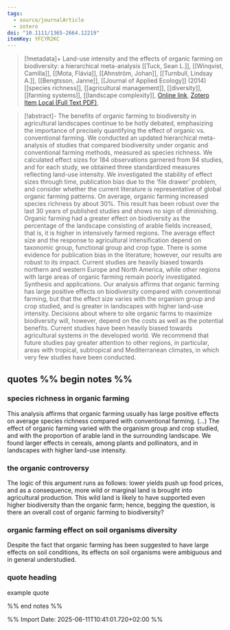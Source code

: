 ```yaml
---
tags:
  - source/journalArticle
  - zotero
doi: "10.1111/1365-2664.12219"
itemKey: YFCYR2KC
---
```

>[!metadata]+
> Land-use intensity and the effects of organic farming on biodiversity: a hierarchical meta-analysis
> [[Tuck, Sean L.]], [[Winqvist, Camilla]], [[Mota, Flávia]], [[Ahnström, Johan]], [[Turnbull, Lindsay A.]], [[Bengtsson, Janne]], 
> [[Journal of Applied Ecology]] (2014)
> [[species richness]], [[agricultural management]], [[diversity]], [[farming systems]], [[landscape complexity]], 
> [Online link](https://onlinelibrary.wiley.com/doi/abs/10.1111/1365-2664.12219), [Zotero Item](zotero://select/library/items/YFCYR2KC),[Local (Full Text PDF)](file://C:/Users/aburg/Documents/references/zotero/storage/H8RHEEEN/Tuck2014_Landuseintensity.pdf), 


>[!abstract]-
>The benefits of organic farming to biodiversity in agricultural landscapes continue to be hotly debated, emphasizing the importance of precisely quantifying the effect of organic vs. conventional farming. We conducted an updated hierarchical meta-analysis of studies that compared biodiversity under organic and conventional farming methods, measured as species richness. We calculated effect sizes for 184 observations garnered from 94 studies, and for each study, we obtained three standardized measures reflecting land-use intensity. We investigated the stability of effect sizes through time, publication bias due to the ‘file drawer’ problem, and consider whether the current literature is representative of global organic farming patterns. On average, organic farming increased species richness by about 30%. This result has been robust over the last 30 years of published studies and shows no sign of diminishing. Organic farming had a greater effect on biodiversity as the percentage of the landscape consisting of arable fields increased, that is, it is higher in intensively farmed regions. The average effect size and the response to agricultural intensification depend on taxonomic group, functional group and crop type. There is some evidence for publication bias in the literature; however, our results are robust to its impact. Current studies are heavily biased towards northern and western Europe and North America, while other regions with large areas of organic farming remain poorly investigated. Synthesis and applications. Our analysis affirms that organic farming has large positive effects on biodiversity compared with conventional farming, but that the effect size varies with the organism group and crop studied, and is greater in landscapes with higher land-use intensity. Decisions about where to site organic farms to maximize biodiversity will, however, depend on the costs as well as the potential benefits. Current studies have been heavily biased towards agricultural systems in the developed world. We recommend that future studies pay greater attention to other regions, in particular, areas with tropical, subtropical and Mediterranean climates, in which very few studies have been conducted.

## quotes %% begin notes %%
### species richness in organic farming
This analysis affirms that organic farming usually has large positive effects on average species richness compared with conventional farming. (...) The effect of organic farming varied with the organism group and crop studied, and with the proportion of arable land in the surrounding landscape. We found larger effects in cereals, among plants and pollinators, and in landscapes with higher land-use intensity.
### the organic controversy
The logic of this argument runs as follows: lower yields push up food prices, and as a consequence, more wild or marginal land is brought into agricultural production. This wild land is likely to have supported even higher biodiversity than the organic farm; hence, begging the question, is there an overall cost of organic farming to biodiversity?
### organic farming effect on soil organisms diversity
Despite the fact that organic farming has been suggested to have large effects on soil conditions, its effects on soil organisms were ambiguous and in general understudied.

### quote heading
example quote

%% end notes %%

%% Import Date: 2025-06-11T10:41:01.720+02:00 %%
